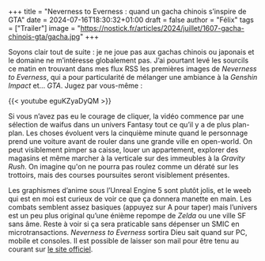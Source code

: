 +++
title = "Neverness to Everness : quand un gacha chinois s’inspire de GTA"
date = 2024-07-16T18:30:32+01:00
draft = false
author = "Félix"
tags = ["Trailer"]
image = "https://nostick.fr/articles/2024/juillet/1607-gacha-chinois-gta/gacha.jpg"
+++

Soyons clair tout de suite : je ne joue pas aux gachas chinois ou japonais et le domaine ne m’intéresse globalement pas. J’ai pourtant levé les sourcils ce matin en trouvant dans mes flux RSS les premières images de *Neverness to Everness*, qui a pour particularité de mélanger une ambiance à la *Genshin Impact* et… *GTA*. Jugez par vous-même :

{{< youtube eguKZyaDyQM >}}

Si vous n’avez pas eu le courage de cliquer, la vidéo commence par une sélection de waifus dans un univers Fantasy tout ce qu’il y a de plus plan-plan. Les choses évoluent vers la cinquième minute quand le personnage prend une voiture avant de rouler dans une grande ville en open-world. On peut visiblement pimper sa caisse, louer un appartement, explorer des magasins et même marcher à la verticale sur des immeubles à la *Gravity Rush*. On imagine qu'on ne pourra pas roulez comme un dératé sur les trottoirs, mais des courses poursuites seront visiblement présentes.

Les graphismes d’anime sous l’Unreal Engine 5 sont plutôt jolis, et le weeb qui est en moi est curieux de voir ce que ça donnera manette en main. Les combats semblent assez basiques (appuyez sur A pour taper) mais l’univers est un peu plus original qu’une énième repompe de *Zelda* ou une ville SF sans âme. Reste à voir si ça sera praticable sans dépenser un SMIC en microtransactions. *Neverness to Everness* sortira Dieu sait quand sur PC, mobile et consoles. Il est possible de laisser son mail pour être tenu au courant sur [le site officiel](https://nte.perfectworld.com/en/index.html).